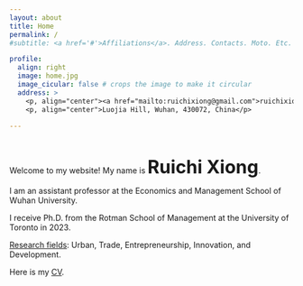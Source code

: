 ```yaml
---
layout: about
title: Home
permalink: /
#subtitle: <a href='#'>Affiliations</a>. Address. Contacts. Moto. Etc.

profile:
  align: right
  image: home.jpg
  image_cicular: false # crops the image to make it circular
  address: >
    <p, align="center"><a href="mailto:ruichixiong@gmail.com">ruichixiong@gmail.com</a> </p>
    <p, align="center">Luojia Hill, Wuhan, 430072, China</p>
    
---
```


<p>&nbsp;</p>

Welcome to my website! My name is <font size="+3"><b>Ruichi Xiong</b></font>.

I am an assistant professor at the Economics and Management School of Wuhan University.

I receive Ph.D. from the Rotman School of Management at the University of Toronto in 2023.

<ins>Research fields</ins>: Urban, Trade, Entrepreneurship, Innovation, and Development.

Here is my <a href="{{ site.url }}/assets/pdf/cv.pdf" target="_blank">CV</a>.
